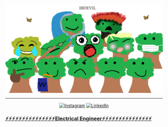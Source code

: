 <img style="height:20" alt="banner" src="./TreeFamily.png"/>

***
<div align="center">
<a href="https://www.instagram.com/matthew_bakalian/" target="_blank"><img alt="Instagram" src="https://img.shields.io/badge/matthew_bakalian-%23E4405F.svg?style=for-the-badge&logo=Instagram&logoColor=white"/></a> 
<a href="https://www.linkedin.com/in/Instagram/" target="_blank"> <img alt="LinkedIn" src="https://img.shields.io/badge/linkedin-%230077B5.svg?style=for-the-badge&logo=linkedin&logoColor=white"/>
</div>

### ⚡⚡⚡⚡⚡⚡⚡⚡⚡⚡⚡⚡⚡⚡⚡Electrical Engineer⚡⚡⚡⚡⚡⚡⚡⚡⚡⚡⚡⚡⚡⚡⚡





<!--
**ibdevil/ibdevil** is a ✨ _special_ ✨ repository because its `README.md` (this file) appears on your GitHub profile.

Here are some ideas to get you started:

- 🔭 I’m currently working on ...
- 🌱 I’m currently learning ...
- 👯 I’m looking to collaborate on ...
- 🤔 I’m looking for help with ...
- 💬 Ask me about ...
- 📫 How to reach me: ...
- 😄 Pronouns: ...
- ⚡ Fun fact: ...
-->
